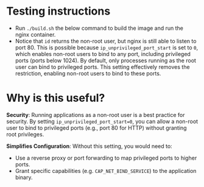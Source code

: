# Testing instructions
- Run `./build.sh` the below command to build the image and run the nginx container.
- Notice that `id` returns the non-root user, but nginx is still able to listen to port 80. This is possible because `ip_unprivileged_port_start` is set to `0`, which enables non-root users to bind to any port, including privileged ports (ports below 1024). By default, only processes running as the root user can bind to privileged ports. This setting effectively removes the restriction, enabling non-root users to bind to these ports.

# Why is this useful?
**Security**: Running applications as a non-root user is a best practice for security. By setting `ip_unprivileged_port_start=0`, you can allow a non-root user to bind to privileged ports (e.g., port 80 for HTTP) without granting root privileges.

**Simplifies Configuration**: Without this setting, you would need to:
- Use a reverse proxy or port forwarding to map privileged ports to higher ports.
- Grant specific capabilities (e.g. `CAP_NET_BIND_SERVICE`) to the application binary.
